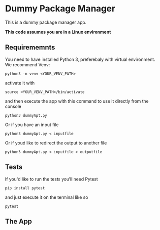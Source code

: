 # Dummy Package Manager
This is a dummy package manager app. 

**This code assumes you are in a Linux environment**

## Requirememnts

You need to have installed Python 3, preferebaly with virtual environment. We recommend Venv:

    python3 -m venv <YOUR_VENV_PATH>

activate it with

    source <YOUR_VENV_PATH>/bin/activate

and then execute the app with this command to use it directly from the console

    python3 dummyApt.py

Or if you have an input file

    python3 dummyApt.py < inputfile

Or if youd like to redirect the output to another file
    
    python3 dummyApt.py < inputfile > outputfile

## Tests

If you'd like to run the tests you'll need Pytest

    pip install pytest

and just execute it on the terminal like so

    pytest

## The App